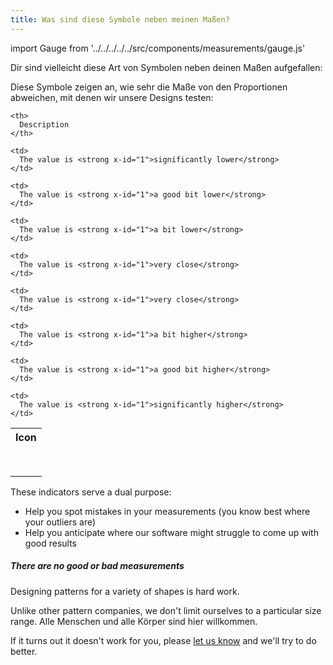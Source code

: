 ```yaml
---
title: Was sind diese Symbole neben meinen Maßen?
---
```


import Gauge from '../../../../../src/components/measurements/gauge.js'

Dir sind vielleicht diese Art von Symbolen neben deinen Maßen aufgefallen:
<Gauge val={0} theme='light' />

Diese Symbole zeigen an, wie sehr die Maße von den Proportionen abweichen, mit denen wir unsere Designs testen:

<table spaces-before="0">
  <tr>
    <th>
      Icon
    </th>
    
    <th>
      Description
    </th>
  </tr>
  
  <tr>
    <td>
      <Gauge val={-6} theme='light' />
    </td>
    
    <td>
      The value is <strong x-id="1">significantly lower</strong>
    </td>
  </tr>
  
  <tr>
    <td>
      <Gauge val={-4} theme='light' />
    </td>
    
    <td>
      The value is <strong x-id="1">a good bit lower</strong>
    </td>
  </tr>
  
  <tr>
    <td>
      <Gauge val={-2} theme='light' />
    </td>
    
    <td>
      The value is <strong x-id="1">a bit lower</strong>
    </td>
  </tr>
  
  <tr>
    <td>
      <Gauge val={-1} theme='light' />
    </td>
    
    <td>
      The value is <strong x-id="1">very close</strong>
    </td>
  </tr>
  
  <tr>
    <td>
      <Gauge val={1} theme='light' />
    </td>
    
    <td>
      The value is <strong x-id="1">very close</strong>
    </td>
  </tr>
  
  <tr>
    <td>
      <Gauge val={2} theme='light' />
    </td>
    
    <td>
      The value is <strong x-id="1">a bit higher</strong>
    </td>
  </tr>
  
  <tr>
    <td>
      <Gauge val={4} theme='light' />
    </td>
    
    <td>
      The value is <strong x-id="1">a good bit higher</strong>
    </td>
  </tr>
  
  <tr>
    <td>
      <Gauge val={6} theme='light' />
    </td>
    
    <td>
      The value is <strong x-id="1">significantly higher</strong>
    </td>
  </tr>
</table>


These indicators serve a dual purpose:

 - Help you spot mistakes in your measurements (you know best where your outliers are)
 - Help you anticipate where our software might struggle to come up with good results

<Note>

##### There are no good or bad measurements

Designing patterns for a variety of shapes is hard work.

Unlike other pattern companies, we don't limit ourselves to a particular size range.
Alle Menschen und alle Körper sind hier willkommen.

If it turns out it doesn't work for you, please [let us know](https://discord.freesewing.org/) and we'll try to do better.

</Note>

